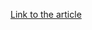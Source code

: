 [Link to the article](https://www.blackhat.com/docs/eu-17/materials/eu-17-Liberman-Lost-In-Transaction-Process-Doppelganging.pdf)
